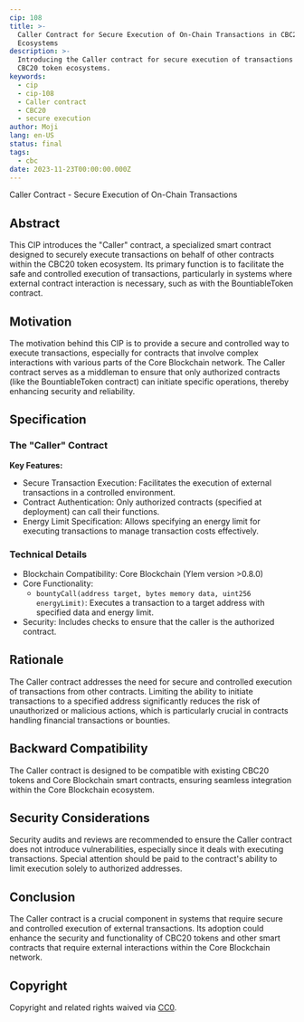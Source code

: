 ```yaml
---
cip: 108
title: >-
  Caller Contract for Secure Execution of On-Chain Transactions in CBC20 Token
  Ecosystems
description: >-
  Introducing the Caller contract for secure execution of transactions within
  CBC20 token ecosystems.
keywords:
  - cip
  - cip-108
  - Caller contract
  - CBC20
  - secure execution
author: Moji
lang: en-US
status: final
tags:
  - cbc
date: 2023-11-23T00:00:00.000Z
---
```


Caller Contract - Secure Execution of On-Chain Transactions

<!--truncate-->

## Abstract

This CIP introduces the "Caller" contract, a specialized smart contract designed to securely execute transactions on behalf of other contracts within the CBC20 token ecosystem. Its primary function is to facilitate the safe and controlled execution of transactions, particularly in systems where external contract interaction is necessary, such as with the BountiableToken contract.

## Motivation

The motivation behind this CIP is to provide a secure and controlled way to execute transactions, especially for contracts that involve complex interactions with various parts of the Core Blockchain network. The Caller contract serves as a middleman to ensure that only authorized contracts (like the BountiableToken contract) can initiate specific operations, thereby enhancing security and reliability.

## Specification

### The "Caller" Contract

**Key Features:**

- Secure Transaction Execution: Facilitates the execution of external transactions in a controlled environment.
- Contract Authentication: Only authorized contracts (specified at deployment) can call their functions.
- Energy Limit Specification: Allows specifying an energy limit for executing transactions to manage transaction costs effectively.

### Technical Details

- Blockchain Compatibility: Core Blockchain (Ylem version >0.8.0)
- Core Functionality:
  - `bountyCall(address target, bytes memory data, uint256 energyLimit)`: Executes a transaction to a target address with specified data and energy limit.
- Security: Includes checks to ensure that the caller is the authorized contract.

## Rationale

The Caller contract addresses the need for secure and controlled execution of transactions from other contracts. Limiting the ability to initiate transactions to a specified address significantly reduces the risk of unauthorized or malicious actions, which is particularly crucial in contracts handling financial transactions or bounties.

## Backward Compatibility

The Caller contract is designed to be compatible with existing CBC20 tokens and Core Blockchain smart contracts, ensuring seamless integration within the Core Blockchain ecosystem.

## Security Considerations

Security audits and reviews are recommended to ensure the Caller contract does not introduce vulnerabilities, especially since it deals with executing transactions. Special attention should be paid to the contract's ability to limit execution solely to authorized addresses.

## Conclusion

The Caller contract is a crucial component in systems that require secure and controlled execution of external transactions. Its adoption could enhance the security and functionality of CBC20 tokens and other smart contracts that require external interactions within the Core Blockchain network.

## Copyright

Copyright and related rights waived via [CC0](https://creativecommons.org/publicdomain/zero/1.0/).
